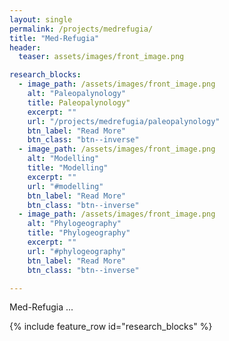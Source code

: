 ```yaml
---
layout: single
permalink: /projects/medrefugia/
title: "Med-Refugia"
header:
  teaser: assets/images/front_image.png

research_blocks:
  - image_path: /assets/images/front_image.png
    alt: "Paleopalynology"
    title: Paleopalynology"
    excerpt: ""
    url: "/projects/medrefugia/paleopalynology"
    btn_label: "Read More"
    btn_class: "btn--inverse"
  - image_path: /assets/images/front_image.png
    alt: "Modelling"
    title: "Modelling"
    excerpt: ""
    url: "#modelling"
    btn_label: "Read More"
    btn_class: "btn--inverse"
  - image_path: /assets/images/front_image.png
    alt: "Phylogeography"
    title: "Phylogeography"
    excerpt: ""
    url: "#phylogeography"
    btn_label: "Read More"
    btn_class: "btn--inverse"

---
```


Med-Refugia ...

{% include feature_row id="research_blocks" %}
